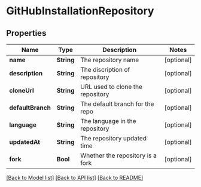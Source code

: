 # GitHubInstallationRepository

## Properties
Name | Type | Description | Notes
------------ | ------------- | ------------- | -------------
**name** | **String** | The repository name | [optional] 
**description** | **String** | The discription of repository | [optional] 
**cloneUrl** | **String** | URL used to clone the repository | [optional] 
**defaultBranch** | **String** | The default branch for the repo | [optional] 
**language** | **String** | The language in the repository | [optional] 
**updatedAt** | **String** | The repository updated time | [optional] 
**fork** | **Bool** | Whether the repository is a fork | [optional] 

[[Back to Model list]](../README.md#documentation-for-models) [[Back to API list]](../README.md#documentation-for-api-endpoints) [[Back to README]](../README.md)


